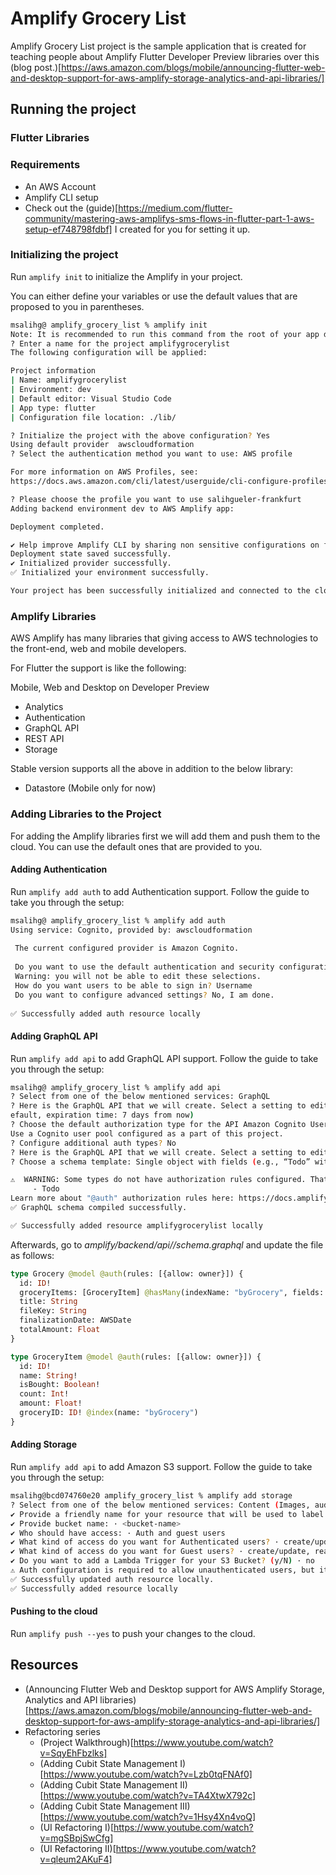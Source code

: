 # Amplify Grocery List

Amplify Grocery List project is the sample application that is created for teaching people about Amplify Flutter Developer Preview libraries over this (blog post.)[https://aws.amazon.com/blogs/mobile/announcing-flutter-web-and-desktop-support-for-aws-amplify-storage-analytics-and-api-libraries/] 

## Running the project

### Flutter Libraries


### Requirements

- An AWS Account
- Amplify CLI setup
- Check out the (guide)[https://medium.com/flutter-community/mastering-aws-amplifys-sms-flows-in-flutter-part-1-aws-setup-ef748798fdbf] I created for you for setting it up.

### Initializing the project
Run `amplify init` to initialize the Amplify in your project.

You can either define your variables or use the default values that are proposed to you in parentheses. 

```bash
msalihg@ amplify_grocery_list % amplify init
Note: It is recommended to run this command from the root of your app directory
? Enter a name for the project amplifygrocerylist
The following configuration will be applied:

Project information
| Name: amplifygrocerylist
| Environment: dev
| Default editor: Visual Studio Code
| App type: flutter
| Configuration file location: ./lib/

? Initialize the project with the above configuration? Yes
Using default provider  awscloudformation
? Select the authentication method you want to use: AWS profile

For more information on AWS Profiles, see:
https://docs.aws.amazon.com/cli/latest/userguide/cli-configure-profiles.html

? Please choose the profile you want to use salihgueler-frankfurt
Adding backend environment dev to AWS Amplify app: 

Deployment completed.

✔ Help improve Amplify CLI by sharing non sensitive configurations on failures (y/N) · no
Deployment state saved successfully.
✔ Initialized provider successfully.
✅ Initialized your environment successfully.

Your project has been successfully initialized and connected to the cloud!
```

### Amplify Libraries

AWS Amplify has many libraries that giving access to AWS technologies to the front-end, web and mobile developers. 

For Flutter the support is like the following:

Mobile, Web and Desktop on Developer Preview
- Analytics 
- Authentication
- GraphQL API 
- REST API 
- Storage

Stable version supports all the above in addition to the below library:
- Datastore (Mobile only for now)

### Adding Libraries to the Project

For adding the Amplify libraries first we will add them and push them to the cloud. You can use the default ones that are provided to you.

#### Adding Authentication

Run `amplify add auth` to add Authentication support. Follow the guide to take you through the setup:

```bash
msalihg@ amplify_grocery_list % amplify add auth
Using service: Cognito, provided by: awscloudformation
 
 The current configured provider is Amazon Cognito. 
 
 Do you want to use the default authentication and security configuration? Default configuration
 Warning: you will not be able to edit these selections. 
 How do you want users to be able to sign in? Username
 Do you want to configure advanced settings? No, I am done.
 
✅ Successfully added auth resource locally
```

#### Adding GraphQL API
Run `amplify add api` to add GraphQL API support. Follow the guide to take you through the setup:

```bash
msalihg@ amplify_grocery_list % amplify add api
? Select from one of the below mentioned services: GraphQL
? Here is the GraphQL API that we will create. Select a setting to edit or continue Authorization modes: API key (d
efault, expiration time: 7 days from now)
? Choose the default authorization type for the API Amazon Cognito User Pool
Use a Cognito user pool configured as a part of this project.
? Configure additional auth types? No
? Here is the GraphQL API that we will create. Select a setting to edit or continue Continue
? Choose a schema template: Single object with fields (e.g., “Todo” with ID, name, description)

⚠️  WARNING: Some types do not have authorization rules configured. That means all create, read, update, and delete operations are denied on these types:
	 - Todo
Learn more about "@auth" authorization rules here: https://docs.amplify.aws/cli/graphql/authorization-rules
✅ GraphQL schema compiled successfully.

✅ Successfully added resource amplifygrocerylist locally
```

Afterwards, go to _amplify/backend/api/<name-of-the-app>/schema.graphql_ and update the file as follows:

```graphql
type Grocery @model @auth(rules: [{allow: owner}]) {
  id: ID!
  groceryItems: [GroceryItem] @hasMany(indexName: "byGrocery", fields: ["id"])
  title: String
  fileKey: String
  finalizationDate: AWSDate
  totalAmount: Float
}

type GroceryItem @model @auth(rules: [{allow: owner}]) {
  id: ID!
  name: String!
  isBought: Boolean!
  count: Int!
  amount: Float!
  groceryID: ID! @index(name: "byGrocery")
} 
```

#### Adding Storage
Run `amplify add api` to add Amazon S3 support. Follow the guide to take you through the setup:

```bash
msalihg@bcd074760e20 amplify_grocery_list % amplify add storage
? Select from one of the below mentioned services: Content (Images, audio, video, etc.)
✔ Provide a friendly name for your resource that will be used to label this category in the project: · <resource>
✔ Provide bucket name: · <bucket-name>
✔ Who should have access: · Auth and guest users
✔ What kind of access do you want for Authenticated users? · create/update, read, delete
✔ What kind of access do you want for Guest users? · create/update, read, delete
✔ Do you want to add a Lambda Trigger for your S3 Bucket? (y/N) · no
⚠️ Auth configuration is required to allow unauthenticated users, but it is not configured properly.
✅ Successfully updated auth resource locally.
✅ Successfully added resource locally
```

#### Pushing to the cloud

Run `amplify push --yes` to push your changes to the cloud. 

## Resources

- (Announcing Flutter Web and Desktop support for AWS Amplify Storage, Analytics and API libraries)[https://aws.amazon.com/blogs/mobile/announcing-flutter-web-and-desktop-support-for-aws-amplify-storage-analytics-and-api-libraries/]
- Refactoring series
  - (Project Walkthrough)[https://www.youtube.com/watch?v=SqyEhFbzlks]
  - (Adding Cubit State Management I)[https://www.youtube.com/watch?v=Lzb0tqFNAf0]
  - (Adding Cubit State Management II)[https://www.youtube.com/watch?v=TA4XtwX792c]
  - (Adding Cubit State Management III)[https://www.youtube.com/watch?v=1Hsy4Xn4voQ]
  - (UI Refactoring I)[https://www.youtube.com/watch?v=mgSBpjSwCfg]
  - (UI Refactoring II)[https://www.youtube.com/watch?v=qleum2AKuF4]